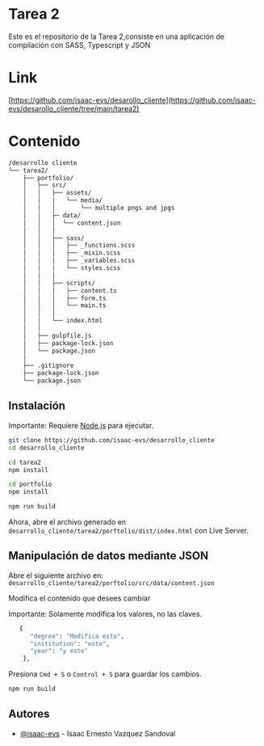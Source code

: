 
# Tarea 2

Este es el repositorio de la Tarea 2,consiste en una aplicación de compilación con SASS, Typescript y JSON

# Link

[https://github.com/isaac-evs/desarollo_cliente](https://github.com/isaac-evs/desarollo_cliente/tree/main/tarea2)

# Contenido 

```bash
/desarrollo cliente
└── tarea2/
    ├── portfolio/
    │   ├── src/
    │   │   ├── assets/
    │   │   │   └── media/
    │   │   │       └── multiple pngs and jpgs
    │   │   ├─ data/  
    │   │   │  └── content.json
    │   │   │
    │   │   ├── sass/
    │   │   │   ├── _functions.scss
    │   │   │   ├── _mixin.scss
    │   │   │   ├── _variables.scss
    │   │   │   └── styles.scss
    │   │   │
    │   │   ├── scripts/
    │   │   │   ├── content.ts
    │   │   │   ├── form.ts
    │   │   │   └── main.ts
    │   │   │
    │   │   └── index.html
    │   │ 
    │   ├── gulpfile.js
    │   ├── package-lock.json
    │   └── package.json
    │
    ├── .gitignore 
    ├── package-lock.json
    └── package.json  
```


## Instalación

Importante: Requiere [Node.js](https://nodejs.org/) para ejecutar.

```bash
git clone https://github.com/isaac-evs/desarrollo_cliente
cd desarrollo_cliente
```

```bash
cd tarea2
npm install
```

```bash
cd portfolio
npm install
```

```bash
npm run build
```

Ahora, abre el archivo generado en `desarrollo_cliente/tarea2/porftolio/dist/index.html` con Live Server.


## Manipulación de datos mediante JSON

Abre el siguiente archivo en: `desarrollo_cliente/tarea2/porftolio/src/data/content.json`

Modifica el contenido que desees cambiar

Importante: Solamente modifica los valores, no las claves.

```bash
   {
      "degree": "Modifica esto",
      "institution": "esto",
      "year": "y esto"
    },
```

Presiona `Cmd + S` o `Control + S` para guardar los cambios.

```bash
npm run build
```



## Autores

- [@isaac-evs](https://www.github.com/isaac-evs) - Isaac Ernesto Vazquez Sandoval
